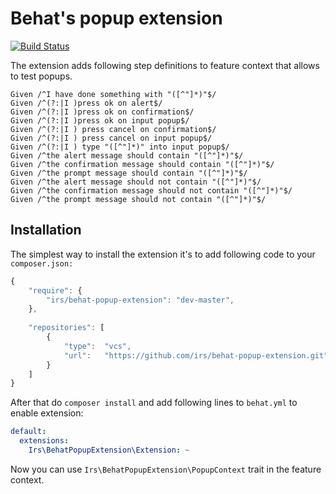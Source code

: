 Behat's popup extension
=======================

[![Build Status](https://travis-ci.org/irs/behat-popup-extension.png?branch=master)](https://travis-ci.org/irs/behat-popup-extension)

The extension adds following step definitions to feature context that allows to test popups. 

```
Given /^I have done something with "([^"]*)"$/
Given /^(?:|I )press ok on alert$/
Given /^(?:|I )press ok on confirmation$/
Given /^(?:|I )press ok on input popup$/
Given /^(?:|I ) press cancel on confirmation$/
Given /^(?:|I ) press cancel on input popup$/
Given /^(?:|I ) type "([^"]*)" into input popup$/
Given /^the alert message should contain "([^"]*)"$/
Given /^the confirmation message should contain "([^"]*)"$/
Given /^the prompt message should contain "([^"]*)"$/
Given /^the alert message should not contain "([^"]*)"$/
Given /^the confirmation message should not contain "([^"]*)"$/
Given /^the prompt message should not contain "([^"]*)"$/
```

Installation
------------

The simplest way to install the extension it's to add following code to your `composer.json:`

```javascript
{
    "require": {
        "irs/behat-popup-extension": "dev-master",
    },
    
    "repositories": [
        {
            "type":  "vcs",
            "url":   "https://github.com/irs/behat-popup-extension.git"
        }
    ]
}

```

After that do `composer install` and add following lines to `behat.yml` to enable extension:

```yaml
default:
  extensions:
    Irs\BehatPopupExtension\Extension: ~
```

Now you can use `Irs\BehatPopupExtension\PopupContext` trait in the feature context.
